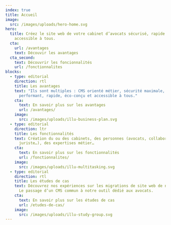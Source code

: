 ```yaml
---
index: true
title: Accueil
image:
  src: /images/uploads/hero-home.svg
hero:
  title: Créez le site web de votre cabinet d’avocats sécurisé, rapide et
    accessible à tous.
  cta:
    url: /avantages
    text: Découvir les avantages
  cta_second:
    text: Découvrir les foncionnalités
    url: /fonctionnalites
blocks:
  - type: editorial
    direction: rtl
    title: Les avantages
    text: "Ils sont multiples : CMS orienté métier, sécurité maximale, site web
      performant, rapide, éco-conçu et accessible à tous."
    cta:
      text: En savoir plus sur les avantages
      url: /avantages/
    image:
      src: /images/uploads/illu-business-plan.svg
  - type: editorial
    direction: ltr
    title: Les fonctionnalités
    text: Création du ou des cabinets, des personnes (avocats, collaborateur,
      juriste…), des expertises métier…
    cta:
      text: En savoir plus sur les fonctionnalités
      url: /fonctionnalites/
    image:
      src: /images/uploads/illu-multitasking.svg
  - type: editorial
    direction: rtl
    title: Les études de cas
    text: Découvrez nos expériences sur les migrations de site web de nos clients.
      Le passage d’un CMS commun à notre outil dédié aux avocats.
    cta:
      text: En savoir plus sur les études de cas
      url: /etudes-de-cas/
    image:
      src: /images/uploads/illu-study-group.svg
---
```

